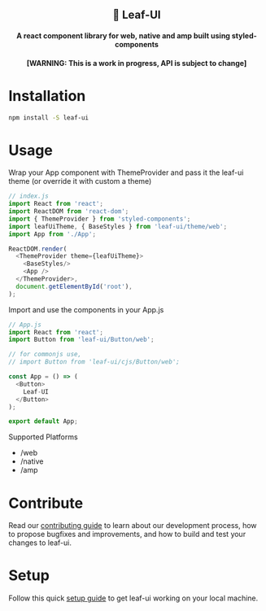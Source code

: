 <div align="center">

## 🍃 Leaf-UI
#### A react component library for web, native and amp built using styled-components
#### [WARNING: This is a work in progress, API is subject to change]

</div>

# Installation

``` bash
npm install -S leaf-ui
```

# Usage

Wrap your App component with ThemeProvider and pass it the leaf-ui theme (or override it with custom a theme)
```js
// index.js
import React from 'react';
import ReactDOM from 'react-dom';
import { ThemeProvider } from 'styled-components';
import leafUiTheme, { BaseStyles } from 'leaf-ui/theme/web';
import App from './App';

ReactDOM.render(
  <ThemeProvider theme={leafUiTheme}>
    <BaseStyles/>
    <App />
  </ThemeProvider>,
  document.getElementById('root'),
);
```

Import and use the components in your App.js
```js
// App.js
import React from 'react';
import Button from 'leaf-ui/Button/web';

// for commonjs use,
// import Button from 'leaf-ui/cjs/Button/web';

const App = () => (
  <Button>
    Leaf-UI
  </Button>
);

export default App;
```

Supported Platforms
* /web
* /native
* /amp


# Contribute

Read our [contributing guide](CONTRIBUTING.md) to learn about our development process, how to propose bugfixes and improvements, and how to build and test your changes to leaf-ui.

# Setup
Follow this quick [setup guide](SETUP.md) to get leaf-ui working on your local machine.
